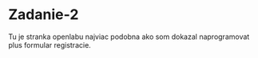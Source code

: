 # Zadanie-2
Tu je stranka openlabu najviac podobna ako som dokazal naprogramovat plus formular registracie.
